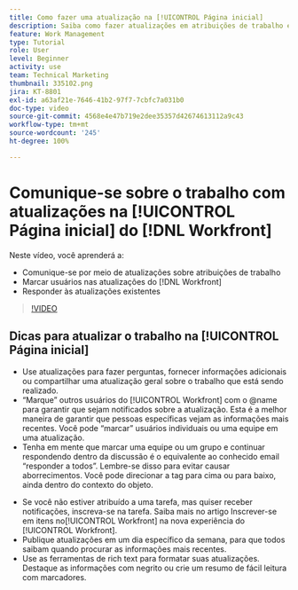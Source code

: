 ```yaml
---
title: Como fazer uma atualização na [!UICONTROL Página inicial]
description: Saiba como fazer atualizações em atribuições de trabalho e responder às atualizações existentes. Marque usuários do [!DNL Workfront]  nas atualizações para que sejam notificados sobre a comunicação.
feature: Work Management
type: Tutorial
role: User
level: Beginner
activity: use
team: Technical Marketing
thumbnail: 335102.png
jira: KT-8801
exl-id: a63af21e-7646-41b2-97f7-7cbfc7a031b0
doc-type: video
source-git-commit: 4568e4e47b719e2dee35357d42674613112a9c43
workflow-type: tm+mt
source-wordcount: '245'
ht-degree: 100%

---
```


# Comunique-se sobre o trabalho com atualizações na [!UICONTROL Página inicial] do [!DNL Workfront]

Neste vídeo, você aprenderá a:

* Comunique-se por meio de atualizações sobre atribuições de trabalho
* Marcar usuários nas atualizações do [!DNL Workfront]
* Responder às atualizações existentes

>[!VIDEO](https://video.tv.adobe.com/v/3445282/?quality=12&learn=on&enablevpops&captions=por_br)

## Dicas para atualizar o trabalho na [!UICONTROL Página inicial]

* Use atualizações para fazer perguntas, fornecer informações adicionais ou compartilhar uma atualização geral sobre o trabalho que está sendo realizado.
* “Marque” outros usuários do [!UICONTROL Workfront] com o @name para garantir que sejam notificados sobre a atualização. Esta é a melhor maneira de garantir que pessoas específicas vejam as informações mais recentes. Você pode “marcar” usuários individuais ou uma equipe em uma atualização.
* Tenha em mente que marcar uma equipe ou um grupo e continuar respondendo dentro da discussão é o equivalente ao conhecido email “responder a todos”. Lembre-se disso para evitar causar aborrecimentos. Você pode direcionar a tag para cima ou para baixo, ainda dentro do contexto do objeto.

<!--
paragraph below needs a hyperlink to an article
-->

* Se você não estiver atribuído a uma tarefa, mas quiser receber notificações, inscreva-se na tarefa. Saiba mais no artigo Inscrever-se em itens no[!UICONTROL Workfront] na nova experiência do [!UICONTROL Workfront].
* Publique atualizações em um dia específico da semana, para que todos saibam quando procurar as informações mais recentes.
* Use as ferramentas de rich text para formatar suas atualizações. Destaque as informações com negrito ou crie um resumo de fácil leitura com marcadores.

<!--
learn more URLs
-->
